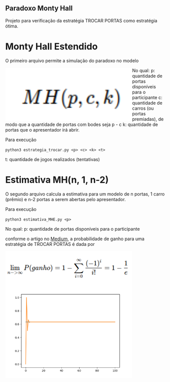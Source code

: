 ## Paradoxo Monty Hall

Projeto para verificação da estratégia TROCAR PORTAS como estratégia ótima.

# Monty Hall Estendido

O primeiro arquivo permite a simulação do paradoxo no modelo

<img align="left" alt="modelo" width="400px" src="/imagens/montyHallEstendido.png" />

No qual:
p: quantidade de portas disponíveis para o participante
c: quantidade de carros (ou portas premiadas), de modo que a quantidade de portas com bodes seja p - c
k: quantidade de portas que o apresentador irá abrir.

Para execução

`python3 estrategia_trocar.py <p> <c> <k> <t>`

t: quantidade de jogos realizados (tentativas)


# Estimativa MH(n, 1, n-2)

O segundo arquivo calcula a estimativa para um modelo de n portas, 1 carro (prêmio) e n-2 portas a serem abertas pelo apresentador.

Para execução

`python3 estimativa_MHE.py <p>`

No qual:
p: quantidade de portas disponíveis para o participante

conforme o artigo no [Medium](https://medium.com/@narcisobusatto/paradoxo-de-monty-hall-b4a96ab682bf), a probabilidade de ganho para uma estratégia de TROCAR PORTAS é dada por

<img align="left" alt="estimativa" width="400px" src="/imagens/estimativaMHE.png" />
<img align="left" alt="gráfico" width="400px" src="/imagens/estimativaGraficoMHE.png" />
